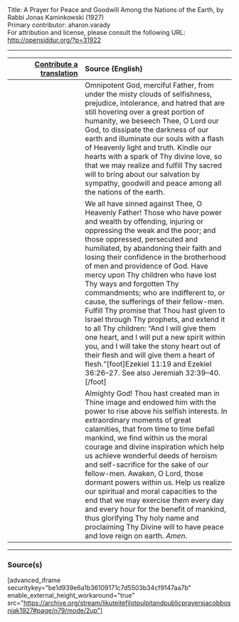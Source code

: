<html>
<head></head>
<body>
Title: A Prayer for Peace and Goodwill Among the Nations of the Earth, by Rabbi Jonas Kaminkowski (1927)<br />
Primary contributor: aharon.varady<br />
For attribution and license, please consult the following URL: <a href="http://opensiddur.org/?p=31922">http://opensiddur.org/?p=31922</a>
<p />
<hr />

<table style="margin-left: auto;margin-right: auto;" class="draggable">
<thead><tr><th id="x" style="text-align: right;"><a href="/contributing/upload/">Contribute a translation</a></th><th style="text-align: left;">Source (English)</th></tr></thead>
<tbody>
<tr><td style="vertical-align:top;" width="33%">
<div class="liturgy"><span lang="he">

</span></div></td>
 
<td style="vertical-align:top;">
<div class="english">
Omnipotent God, merciful Father, from under the misty clouds of selfishness, prejudice, intolerance, and hatred that are still hovering over a great portion of humanity, we beseech Thee, O Lord our God, to dissipate the darkness of our earth and illuminate our souls with a flash of Heavenly light and truth. Kindle our hearts with a spark of Thy divine love, so that we may realize and fulfill Thy sacred will to bring about our salvation by sympathy, goodwill and peace among all the nations of the earth. 
</div></td></tr>


<tr><td style="vertical-align:top;">
<div class="liturgy"><span lang="he">

</span></div></td>
 
<td style="vertical-align:top;">
<div class="english">
We all have sinned against Thee, O Heavenly Father! Those who have power and wealth by offending, injuring or oppressing the weak and the poor; and those oppressed, persecuted and humiliated, by abandoning their faith and losing their confidence in the brotherhood of men and providence of God. Have mercy upon Thy children who have lost Thy ways and forgotten Thy commandments; who are indifferent to, or cause, the sufferings of their fellow-men. Fulfill Thy promise that Thou hast given to Israel through Thy prophets, and extend it to all Thy children: “And I will give them one heart, and I will put a new spirit within you, and I will take the stony heart out of their flesh and will give them a heart of flesh.”[foot]Ezekiel 11:19 and Ezekiel 36:26–27. See also Jeremiah 32:39–40.[/foot]
</div></td></tr>


<tr><td style="vertical-align:top;">
<div class="liturgy"><span lang="he">

</span></div></td>
 
<td style="vertical-align:top;">
<div class="english">
Almighty God! Thou hast created man in Thine image and endowed him with the power to rise above his selfish interests. In extraordinary moments of great calamities, that from time to time befall mankind, we find within us the moral courage and divine inspiration which help us achieve wonderful deeds of heroism and self-sacrifice for the sake of our fellow-men. Awaken, O Lord, those dormant powers within us. Help us realize our spiritual and moral capacities to the end that we may exercise them every day and every hour for the benefit of mankind, thus glorifying Thy holy name and proclaiming Thy Divine will to have peace and love reign on earth. <em>Amen</em>. 
</div></td></tr>
</tbody></table>

<hr />

<h3>Source(s)</h3>

[advanced_iframe securitykey="be1d939e6a1b36109171c7d5503b34cf9147aa7b" enable_external_height_workaround="true" src="https://archive.org/stream/likuteitefilotpulpitandpublicprayersjacobbosniak1927#page/n79/mode/2up"]

&nbsp;
</body>
</html>